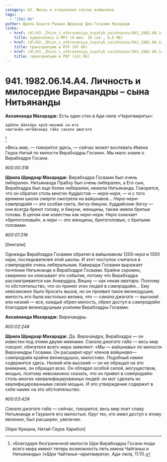```yaml
---
category: 63. Жизнь и откровения святых вайшнавов
tags:
  - "1982.06"
author: Шрила Бхакти Ракшак Шридхар Дев-Госвами Махарадж
links:
  - href: /dl/63._Zhizn_i_otkroveniya_svyatyh_vaishnavov/941_1982.06.14.A4_SridharMj_Lichnost_i_miloserdie_Virachandry--syna_Nitjanandy.mp3
    title: аудиозапись в MP3 (4 мин. 10 сек., 6,6 МБ)
  - href: /dl/63._Zhizn_i_otkroveniya_svyatyh_vaishnavov/941_1982.06.14.A4_SridharMj_Lichnost_i_miloserdie_Virachandry--syna_Nitjanandy.rtf
    title: транскрипцию в RTF (67 КБ)
  - href: /dl/63._Zhizn_i_otkroveniya_svyatyh_vaishnavov/941_1982.06.14.A4_SridharMj_Lichnost_i_miloserdie_Virachandry--syna_Nitjanandy.pdf
    title: транскрипцию в PDF (141 КБ)
---
```


# 941. 1982.06.14.A4. Личность и милосердие Вирачандры – сына Нитьянанды

**Акхаянанда Махарадж:** Есть один стих в Ади-лиле «Чаритамриты»:

    адйа̄пи йа̄н̇ха̄ра кр̣па̄-махима̄ ха-ите
    чаитанйа-нитйа̄нанда га̄йа сакала джагате
[^_ftn1]

«Весь мир, — говорится здесь, — сейчас может воспевать Имена Гаура-Нитай по милости Вирабхадры Госани». Мы мало знаем о Вирабхадре Госани.

*#00:00:31#*

**Шрила Шридхар Махарадж:** Вирабхадра Госвами был очень либерален. Нитьянанда Прабху был очень либерален, а Его сын, Вирабхадра был еще более либерален, нежели Нитьянанда. Говорится, что он обратил столь многих буддистов — *нера-нери*, — и с того времени школа *смарта* смотрела на вайшнавов… *Нера-нери-сампрадайя* — это особая секта, *бигху-бикуни*, буддийские *бигху* — они всегда бреют голову, и *бикуни*, женщины, также имели бритые головы. В целом они известны как *нера-нери. Нера* означает «бритоголовый», а *нери* — это женщины, бритоголовые, с бритыми головами.

*#00:01:31#*

[бенгали]

Однажды Вирабхадра Госвами обратил в вайшнавизм 1200 *нера* и 1300 *нери*, последователей этой школы. И этот поступок считался в *сампрадайе* очень либеральным. Кавирадж Госвами выражает почтение Нитьянанде и Вирабхадре Госвами. Крайне скромно, смиренно он описывает это событие, потому что Вирабхадра рассматривается как Анируддха, Вишну — как некая *аватара*. Поэтому то обстоятельство, что он принял этих людей в *сампрадайю*… Ему невозможно было бросить вызов, но он проявил такое великодушие, милость его была настолько велика, что — *сакала джагате* — высокий или низкий — все, каждый обрел милость, обрел доступ в *сампрадайю* благодаря великодушным усилиям Вирабхадры Госвами.

**Акхаянанда Махарадж:** Вирачандры.

*#00:02:24#*

**Шрила Шридхар Махарадж:** Да. Вирачандра, Вирабхадра — он известен под этими двумя именами. *Сакала джагате га̄йа* — весь мир говорит, обитатели всего мира заявляют: «Мы — вайшнавы» по милости Вирачандры Госвами. Он расширил круг членов *вайшнава*—*сампрадайи* крайне великодушно, милостиво. Подобный намек содержится здесь. Низкий или высокий — он не обращал на это внимание, он обращал всех. Он обладал особой силой, могуществом, мощью, поэтому невозможно сказать, что он привел в *сампрадайю* столь многих неквалифицированных людей: он мог сделать их квалифицированными своей мощью. И это утверждение содержит в себе намек на это обстоятельство.

*#00:03:42#*

*Сакала джагате га̄йа* — сейчас, говорится, весь мир поет славу Нитьянанде и Гауранге его милостью. Круг тех, кто имел доступ к этому явлению, был расширен, увеличен.

[Харе Кришна, Нитай-Гаура Харибол]



[^_ftn1]: «Благодаря безграничной милости Шри Вирабхадры Госани люди всего мира имеют теперь возможность петь имена Чайтаньи и Нитьянанды» («Шри Чайтанья-чаритамрита», Ади-лила, 11.11).

